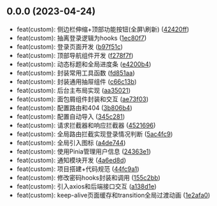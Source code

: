 ## 0.0.0 (2023-04-24)

* feat(custom): 侧边栏伸缩+顶部功能按钮(全屏\刷新) ([42420ff](https://github.com/ChenJiaQi0/admin-vue/commit/42420ff))
* feat(custom): 抽离登录逻辑为hooks ([1ec80f7](https://github.com/ChenJiaQi0/admin-vue/commit/1ec80f7))
* feat(custom): 登录页面开发 ([b97f51c](https://github.com/ChenJiaQi0/admin-vue/commit/b97f51c))
* feat(custom): 顶部导航组件开发 ([f278f7f](https://github.com/ChenJiaQi0/admin-vue/commit/f278f7f))
* feat(custom): 动态标题和全局进度条 ([e4200b4](https://github.com/ChenJiaQi0/admin-vue/commit/e4200b4))
* feat(custom): 封装常用工具函数 ([fd851aa](https://github.com/ChenJiaQi0/admin-vue/commit/fd851aa))
* feat(custom): 封装通用抽屉组件 ([c66c13b](https://github.com/ChenJiaQi0/admin-vue/commit/c66c13b))
* feat(custom): 后台主布局实现 ([aa35021](https://github.com/ChenJiaQi0/admin-vue/commit/aa35021))
* feat(custom): 面包屑组件封装和交互 ([ae73f03](https://github.com/ChenJiaQi0/admin-vue/commit/ae73f03))
* feat(custom): 配置路由和404 ([3b806b4](https://github.com/ChenJiaQi0/admin-vue/commit/3b806b4))
* feat(custom): 配置自动导入 ([345c281](https://github.com/ChenJiaQi0/admin-vue/commit/345c281))
* feat(custom): 请求拦截器和响应拦截器 ([4521696](https://github.com/ChenJiaQi0/admin-vue/commit/4521696))
* feat(custom): 全局路由拦截实现登录情况判断 ([5ac4fc9](https://github.com/ChenJiaQi0/admin-vue/commit/5ac4fc9))
* feat(custom): 全局引入图标 ([a4de744](https://github.com/ChenJiaQi0/admin-vue/commit/a4de744))
* feat(custom): 使用Pinia管理用户信息 ([24363e1](https://github.com/ChenJiaQi0/admin-vue/commit/24363e1))
* feat(custom): 通知模块开发 ([4a6ed8d](https://github.com/ChenJiaQi0/admin-vue/commit/4a6ed8d))
* feat(custom): 项目搭建+代码规范 ([44fc9a1](https://github.com/ChenJiaQi0/admin-vue/commit/44fc9a1))
* feat(custom): 修改密码hooks封装和调用 ([155c2bb](https://github.com/ChenJiaQi0/admin-vue/commit/155c2bb))
* feat(custom): 引入axios和后端接口交互 ([a138d1e](https://github.com/ChenJiaQi0/admin-vue/commit/a138d1e))
* feat(custom): keep-alive页面缓存和transition全局过渡动画 ([1e2afa0](https://github.com/ChenJiaQi0/admin-vue/commit/1e2afa0))



